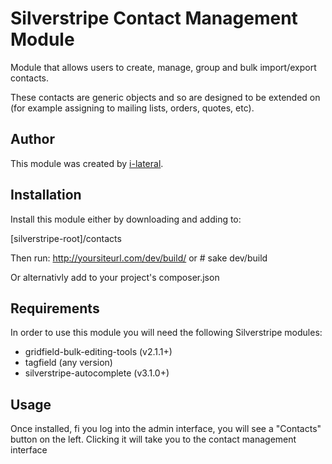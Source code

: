 Silverstripe Contact Management Module
======================================

Module that allows users to create, manage, group and bulk import/export
contacts.

These contacts are generic objects and so are designed to be extended on
(for example assigning to mailing lists, orders, quotes, etc).


## Author
This module was created by [i-lateral](http://www.i-lateral.com).

## Installation
Install this module either by downloading and adding to:

[silverstripe-root]/contacts

Then run: http://yoursiteurl.com/dev/build/ or # sake dev/build

Or alternativly add to your project's composer.json

## Requirements
In order to use this module you will need the following Silverstripe
modules:

* gridfield-bulk-editing-tools (v2.1.1+)
* tagfield (any version)
* silverstripe-autocomplete (v3.1.0+)

## Usage
Once installed, fi you log into the admin interface, you will see a
"Contacts" button on the left. Clicking it will take you to the contact
management interface
